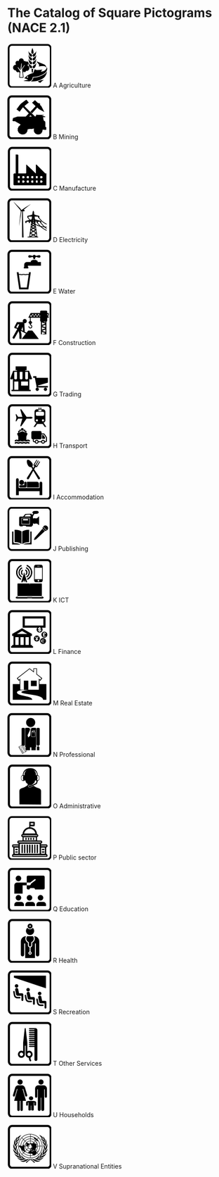 # The Catalog of Square Pictograms (NACE 2.1)

![A_Agriculture](A_Agriculture.svg) A Agriculture

![B_Mining](B_Mining.svg) B Mining

![C_Manufacture](C_Manufacture.svg) C Manufacture

![D_Electricity](D_Electricity.svg) D Electricity

![E_Water](E_Water.svg) E Water

![F_Construction](F_Construction.svg) F Construction

![G_Trading](G_Trading.svg) G Trading

![H Transport](H_Transport.svg) H Transport

![I_Accommodation](I_Accommodation.svg) I Accommodation

![J_Publishing](J_Publishing.svg) J Publishing

![K_ICT](K_ICT.svg) K ICT

![L_Finance](L_Finance.svg) L Finance

![M_RealEstate](M_RealEstate.svg) M Real Estate

![N_Professional](N_Professional.svg) N Professional

![O_Administrative](O_Administrative.svg) O Administrative

![P_PublicSector](P_PublicSector.svg) P Public sector

![Q_Education](Q_Education.svg) Q Education

![R_Health](R_Health.svg) R Health

![S_Recreation](S_Recreation.svg) S Recreation

![T_OtherServices](T_OtherServices.svg) T Other Services

![U_Households](U_Households.svg) U Households

![V_NGO](V_NGO.svg) V Supranational Entities